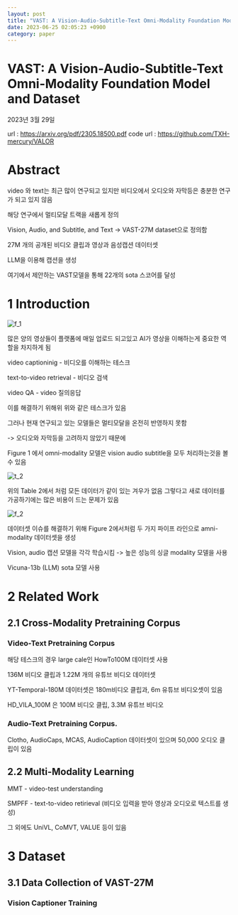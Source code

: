```yaml
---
layout: post
title: "VAST: A Vision-Audio-Subtitle-Text Omni-Modality Foundation Model and Dataset"
date: 2023-06-25 02:05:23 +0900
category: paper
---
```


# VAST: A Vision-Audio-Subtitle-Text Omni-Modality Foundation Model and Dataset



2023년 3월 29일

url : https://arxiv.org/pdf/2305.18500.pdf
code url : https://github.com/TXH-mercury/VALOR



# Abstract

video 와 text는 최근 많이 연구되고 있지만 비디오에서 오디오와 자막등은 충분한 연구가 되고 있지 않음

해당 연구에서 멀티모달 트랙을 새롭게 정의

Vision, Audio, and Subtitle, and Text -> VAST-27M dataset으로 정의함

27M 개의 공개된 비디오 클립과 영상과 음성캡션 데이터셋

LLM을 이용해 캡션을 생성 

여기에서 제안하는 VAST모델을 통해 22개의 sota 스코어를 달성

# 1 Introduction

![f_1](F:\code\whtngus.github.io\img\2023\VAST_A_Vision-Audio-Subtitle-Text_Omni-Modality_Foundation_Model_and_Dataset\f_1.PNG)

많은 양의 영상들이 플랫폼에 매일 업로드 되고있고 AI가 영상을 이해하는게 중요한 역할을 차지하게 됨

video captioninig - 비디오를 이해하는 테스크

text-to-video retrieval - 비디오 검색

video QA -  video 질의응답

이를 해결하기 위해위 위와 같은 테스크가 있음



그러나 현재 연구되고 있는 모델들은 멀티모달을 온전히 반영하지 못함 

-> 오디오와 자막등을 고려하지 않았기 때문에 

Figure 1 에서 omni-modality 모델은 vision audio subtitle을 모두 처리하는것을 볼 수 있음 

![t_2](F:\code\whtngus.github.io\img\2023\VAST_A_Vision-Audio-Subtitle-Text_Omni-Modality_Foundation_Model_and_Dataset\t_2.PNG)

위의 Table 2에서 처럼 모든 데이터가 같이 있는 겨우가 없음 그렇다고 새로 데이터를 가공하기에는 많은 비용이 드는 문제가 있음

![f_2](F:\code\whtngus.github.io\img\2023\VAST_A_Vision-Audio-Subtitle-Text_Omni-Modality_Foundation_Model_and_Dataset\f_2.PNG)

데이터셋 이슈를 해결하기 위해 Figure 2에서처럼 두 가지 파이프 라인으로 amni-modality 데이터셋을 생성

Vision, audio 캡션 모델을 각각 학습시킴 -> 높은 성능의 싱글 modality 모델을 사용

Vicuna-13b (LLM) sota 모델 사용



# 2 Related Work

## 2.1 Cross-Modality Pretraining Corpus

### Video-Text Pretraining Corpus

해당 테스크의 경우 large cale인 HowTo100M 데이터셋 사용

136M 비디오 클립과 1.22M 개의 유튜브 비디오 데이터셋 



YT-Temporal-180M 데이터셋은 180m비디오 클립과, 6m 유튜브 비디오셋이 있음 

HD_VILA_100M 은 100M 비디오 클립, 3.3M 유튜브 비디오

### Audio-Text Pretraining Corpus.

Clotho, AudioCaps, MCAS, AudioCaption 데이터셋이 있으며 50,000  오디오 클립이 있음 

## 2.2 Multi-Modality Learning

MMT - video-test understanding

SMPFF - text-to-video retirieval  (비디오 입력을 받아 영상과 오디오로 텍스트를 생성)

그 외에도 UniVL, CoMVT, VALUE 등이 있음 

# 3 Dataset

## 3.1 Data Collection of VAST-27M

### Vision Captioner Training



















